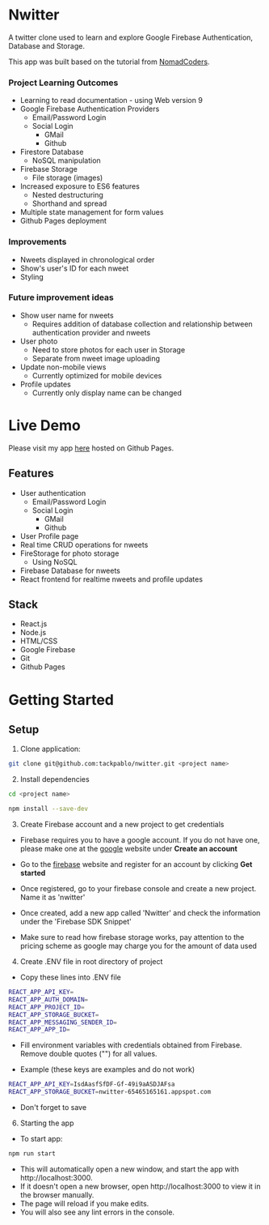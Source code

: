 # Nwitter

A twitter clone used to learn and explore Google Firebase Authentication, Database and Storage.

This app was built based on the tutorial from [NomadCoders](https://nomadcoders.co/).

### Project Learning Outcomes

- Learning to read documentation - using Web version 9
- Google Firebase Authentication Providers
  - Email/Password Login
  - Social Login
    - GMail
    - Github
- Firestore Database
  - NoSQL manipulation
- Firebase Storage
  - File storage (images)
- Increased exposure to ES6 features
  - Nested destructuring
  - Shorthand and spread
- Multiple state management for form values
- Github Pages deployment

### Improvements

- Nweets displayed in chronological order
- Show's user's ID for each nweet
- Styling

### Future improvement ideas

- Show user name for nweets
  - Requires addition of database collection and relationship between authentication provider and nweets
- User photo
  - Need to store photos for each user in Storage
  - Separate from nweet image uploading
- Update non-mobile views
  - Currently optimized for mobile devices
- Profile updates
  - Currently only display name can be changed

# Live Demo

Please visit my app [here](https://tackpablo.github.io/nwitter/) hosted on Github Pages.

## Features

- User authentication
  - Email/Password Login
  - Social Login
    - GMail
    - Github
- User Profile page
- Real time CRUD operations for nweets
- FireStorage for photo storage
  - Using NoSQL
- Firebase Database for nweets
- React frontend for realtime nweets and profile updates

## Stack

- React.js
- Node.js
- HTML/CSS
- Google Firebase
- Git
- Github Pages

# Getting Started

## Setup

1. Clone application:

```sh
git clone git@github.com:tackpablo/nwitter.git <project name>
```

2. Install dependencies

```sh
cd <project name>
```

```sh
npm install --save-dev
```

3. Create Firebase account and a new project to get credentials

- Firebase requires you to have a google account. If you do not have one, please make one at the [google](https://www.google.com/gmail/about/) website under **Create an account**

- Go to the [firebase](https://firebase.google.com/) website and register for an account by clicking **Get started**

- Once registered, go to your firebase console and create a new project. Name it as 'nwitter'

- Once created, add a new app called 'Nwitter' and check the information under the 'Firebase SDK Snippet'

- Make sure to read how firebase storage works, pay attention to the pricing scheme as google may charge you for the amount of data used

4. Create .ENV file in root directory of project

- Copy these lines into .ENV file

```sh
REACT_APP_API_KEY=
REACT_APP_AUTH_DOMAIN=
REACT_APP_PROJECT_ID=
REACT_APP_STORAGE_BUCKET=
REACT_APP_MESSAGING_SENDER_ID=
REACT_APP_APP_ID=
```

- Fill environment variables with credentials obtained from Firebase. Remove double quotes ("") for all values.

- Example (these keys are examples and do not work)

```sh
REACT_APP_API_KEY=IsdAasfSfDF-Gf-49i9aASDJAFsa
REACT_APP_STORAGE_BUCKET=nwitter-65465165161.appspot.com
```

- Don't forget to save

6. Starting the app

- To start app:

```sh
npm run start
```

- This will automatically open a new window, and start the app with http://localhost:3000.
- If it doesn't open a new browser, open http://localhost:3000 to view it in the browser manually.
- The page will reload if you make edits.
- You will also see any lint errors in the console.
